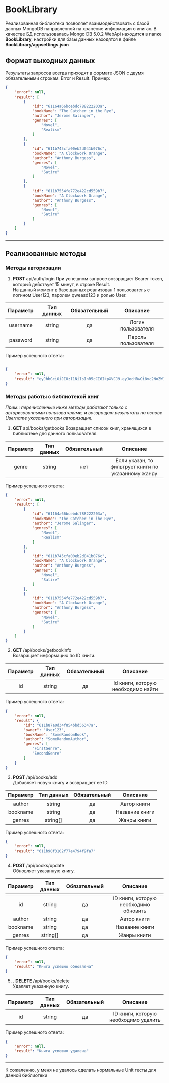 # BookLibrary
Реализованная библиотека позволяет взаимодействовать с базой данных MongoDB направленной на хранение информации о книгах. В качестве БД использовалась Mongo DB 5.0.2
WebApi находится в папке **BookLibrary**, настройки для базы данных находятся в файле **BookLibrary/appsettings.json**
## Формат выходных данных
Результаты запросов всегда приходят в формате JSON с двумя обязательными строкам: Error и Result. Пример:
```json
{
    "error": null,
    "result": [
        {
            "id": "61164a66bcebdc788222203a",
            "bookName": "The Catcher in ihe Rye",
            "author": "Jerome Salinger",
            "genres": [
                "Novel",
                "Realism"
            ]
        },
        {
            "id": "611b745cfa00eb2d041b076c",
            "bookName": "A Clockwork Orange",
            "author": "Anthony Burgess",
            "genres": [
                "Novel",
                "Satire"
            ]
        },
        {
            "id": "611b7554fe772e422cd559b7",
            "bookName": "A Clockwork Orange",
            "author": "Anthony Burgess",
            "genres": [
                "Novel",
                "Satire"
            ]
        }
    ]
}
```
____
## Реализованные методы 
### Методы авторизации
1. **POST** api/auth/login
При успешном запросе возвращает Bearer токен, который действует 15 минут, в строке Result.  
На данный момент в базе данных реализован 1 пользователь с логином User123, паролем qweasd123 и ролью User.

| Параметр | Тип данных | Обязательный |  Описание |
:---------:|:---------:|:---------:|:---------:|
| username | string | да | Логин пользователя |
| password | string | да | Пароль пользователя |

Пример успешного ответа:

```json

{
    "error": null,
    "result": "eyJhbGciOiJIUzI1NiIsInR5cCI6IkpXVCJ9.eyJodHRwOi8vc2NoZW1hcy54bWxzb2FwLm9yZy93cy8yMDA1LzA1L2lkZW50aXR5L2NsYWltcy9uYW1lIjoiVXNlcjEyMyIsImh0dHA6Ly9zY2hlbWFzLm1pY3Jvc29mdC5jb20vd3MvMjAwOC8wNi9pZGVudGl0eS9jbGFpbXMvcm9sZSI6IlVzZXIiLCJuYmYiOjE2MjkxOTQxMjgsImV4cCI6MTYyOTE5NTAyOCwiaXNzIjoiU2ltcGxlQXV0aGVuaWNhdGlvbiIsImF1ZCI6IkJvb2tMaWJyYXJ5In0.4jbLrpVVwvqrXyx-XdCugdP0QHSvlQPcBA6yJ2ZHNiw"
}

```
### Методы работы с библиотекой книг
*Прим.: перечисленные ниже методы работают только с авторизованными пользователями, и возвращаю результаты на основе Username указанного при авторизации.*  

1. **GET** api/books/getbooks
Возвращает список книг, хранящихся в библиотеке для данного пользователя.  

| Параметр | Тип данных | Обязательный | Описание |
:---------:|:---------:|:---------:|:---------:|
| genre | string | нет | Если указан, то фильтрует книги по указанному жанру |

Пример успешного ответа:
```json
{
    "error": null,
    "result": [
        {
            "id": "61164a66bcebdc788222203a",
            "bookName": "The Catcher in ihe Rye",
            "author": "Jerome Salinger",
            "genres": [
                "Novel",
                "Realism"
            ]
        },
        {
            "id": "611b745cfa00eb2d041b076c",
            "bookName": "A Clockwork Orange",
            "author": "Anthony Burgess",
            "genres": [
                "Novel",
                "Satire"
            ]
        },
        {
            "id": "611b7554fe772e422cd559b7",
            "bookName": "A Clockwork Orange",
            "author": "Anthony Burgess",
            "genres": [
                "Novel",
                "Satire"
            ]
        }
    ]
}
```
2. **GET** /api/books/getbookinfo  
Возвращает информацию по ID книги.

| Параметр | Тип данных | Обязательный | Описание |
:---------:|:---------:|:---------:|:---------:|
| id | string | да | Id книги, которую необходимо найти |

Пример успешного ответа:

```json
{
    "error": null,
    "result": {
        "id": "611b87a0d34f854bbd56347a",
        "owner": "User123",
        "bookName": "SomeRandomBook",
        "author": "SomeRandomAuthor",
        "genres": [
            "FirstGenre",
            "SecondGenre"
        ]
    }
}
```

3. **POST** /api/books/add  
Добавляет новую книгу и возвращает ее ID.

| Параметр | Тип данных | Обязательный | Описание |
:---------:|:---------:|:---------:|:---------:|
| author | string | да | Автор книги |
| bookname | string | да | Название книги |
| genres | string[] | да | Жанры книги |

Пример успешного ответа:

```json
{
    "error": null,
    "result": "611b90f3102f77e4794f9fa7"
}
```

4. **POST** /api/books/update  
Обновляет указанную книгу.

| Параметр | Тип данных | Обязательный | Описание |
:---------:|:---------:|:---------:|:---------:|
| id | string | да | ID книги, которую необходимо обновить |
| author | string | да | Автор книги |
| bookname | string | да | Название книги |
| genres | string[] | да | Жанры книги |

Пример успешного ответа:

```json
{
    "error": null,
    "result": "Книга успешно обновлена"
}
```

5. . **DELETE** /api/books/delete  
Удаляет указанную книгу.

| Параметр | Тип данных | Обязательный | Описание |
:---------:|:---------:|:---------:|:---------:|
| id | string | да | ID книги, которую необходимо удалить |

Пример успешного ответа:

```json
{
    "error": null,
    "result": "Книга успешно удалена"
}
```
____
К сожалению, у меня не удалось сделать нормальные Unit тесты для данной библиотеки
